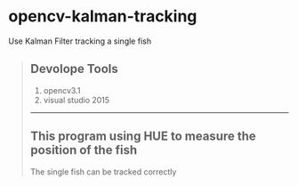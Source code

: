 # opencv-kalman-tracking
Use Kalman Filter tracking a single fish 
>## Devolope Tools
> 1.  opencv3.1
> 2.  visual studio 2015 
>---
>## This program using HUE to measure the position of the fish 
>The single fish can be tracked correctly 
